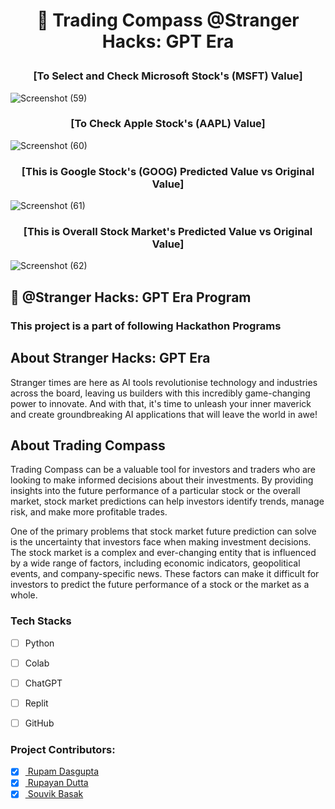 # <p align = "center"> 📌 Trading Compass @Stranger Hacks: GPT Era </p>


### <p align = "center"> [To Select and Check Microsoft Stock's (MSFT) Value] </p>
![Screenshot (59)](https://user-images.githubusercontent.com/102848153/229369427-a4eeb50e-d84f-4ec6-8d7c-b548aa4a4fca.png)

### <p align = "center"> [To Check Apple Stock's (AAPL) Value] </p>
![Screenshot (60)](https://user-images.githubusercontent.com/102848153/229369534-36ea9e5b-e91e-4b98-9d18-9765056213b5.png)

### <p align = "center"> [This is Google Stock's (GOOG) Predicted Value vs Original Value] </p>
![Screenshot (61)](https://user-images.githubusercontent.com/102848153/229369709-8f3d225b-40fc-4f55-9ebc-13913b6138ec.png)

### <p align = "center"> [This is Overall Stock Market's Predicted Value vs Original Value] </p>
![Screenshot (62)](https://user-images.githubusercontent.com/102848153/229370701-8c617333-a9ae-473e-885e-2a16b37e83e0.png)




 ## 📌 @Stranger Hacks: GPT Era Program

 ### This project is a part of following Hackathon Programs

 

##  About Stranger Hacks: GPT Era
Stranger times are here as AI tools revolutionise technology and industries across the board, leaving us builders with this incredibly game-changing power to innovate. And with that, it's time to unleash your inner maverick and create groundbreaking AI applications that will leave the world in awe!


##  About Trading Compass
Trading Compass can be a valuable tool for investors and traders who are looking to make informed decisions about their investments. By providing insights into the future performance of a particular stock or the overall market, stock market predictions can help investors identify trends, manage risk, and make more profitable trades.

One of the primary problems that stock market future prediction can solve is the uncertainty that investors face when making investment decisions. The stock market is a complex and ever-changing entity that is influenced by a wide range of factors, including economic indicators, geopolitical events, and company-specific news. These factors can make it difficult for investors to predict the future performance of a stock or the market as a whole.


### Tech Stacks
- [ ] Python
- [ ] Colab
- [ ] ChatGPT
- [ ] Replit
- [ ] GitHub


### Project Contributors:
- [x] <a href="https://github.com/RupamDasgupta"> Rupam Dasgupta </a>
- [x] <a href="https://github.com/Rupayan20"> Rupayan Dutta </a>
- [x] <a href="https://github.com/souvik-basak"> Souvik Basak </a>
